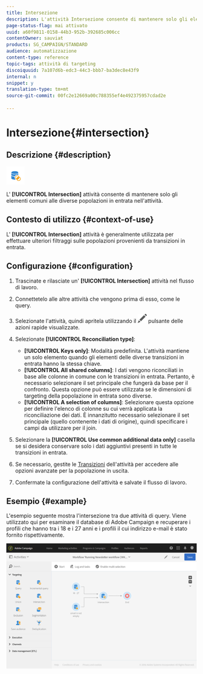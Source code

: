```yaml
---
title: Intersezione
description: L'attività Intersezione consente di mantenere solo gli elementi comuni alle diverse popolazioni in entrata nell'attività.
page-status-flag: mai attivato
uuid: a60f9811-0158-44b3-952b-392685c006cc
contentOwner: sauviat
products: SG_CAMPAIGN/STANDARD
audience: automatizzazione
content-type: reference
topic-tags: attività di targeting
discoiquuid: 7a107d6b-edc3-44c3-bbb7-ba3dec8e43f9
internal: n
snippet: y
translation-type: tm+mt
source-git-commit: 00fc2e12669a00c788355ef4e492375957cdad2e

---
```



# Intersezione{#intersection}

## Descrizione {#description}

![](assets/intersection.png)

L' **[!UICONTROL Intersection]** attività consente di mantenere solo gli elementi comuni alle diverse popolazioni in entrata nell'attività.

## Contesto di utilizzo {#context-of-use}

L' **[!UICONTROL Intersection]** attività è generalmente utilizzata per effettuare ulteriori filtraggi sulle popolazioni provenienti da transizioni in entrata.

## Configurazione {#configuration}

1. Trascinate e rilasciate un' **[!UICONTROL Intersection]** attività nel flusso di lavoro.
1. Connettetelo alle altre attività che vengono prima di esso, come le query.
1. Selezionate l'attività, quindi apritela utilizzando il ![](assets/edit_darkgrey-24px.png) pulsante delle azioni rapide visualizzate.
1. Selezionate **[!UICONTROL Reconciliation type]**:

   * **[!UICONTROL Keys only]**: Modalità predefinita. L'attività mantiene un solo elemento quando gli elementi delle diverse transizioni in entrata hanno la stessa chiave.
   * **[!UICONTROL All shared columns]**: I dati vengono riconciliati in base alle colonne in comune con le transizioni in entrata. Pertanto, è necessario selezionare il set principale che fungerà da base per il confronto. Questa opzione può essere utilizzata se le dimensioni di targeting della popolazione in entrata sono diverse.
   * **[!UICONTROL A selection of columns]**: Selezionare questa opzione per definire l'elenco di colonne su cui verrà applicata la riconciliazione dei dati. È innanzitutto necessario selezionare il set principale (quello contenente i dati di origine), quindi specificare i campi da utilizzare per il join.

1. Selezionare la **[!UICONTROL Use common additional data only]** casella se si desidera conservare solo i dati aggiuntivi presenti in tutte le transizioni in entrata.
1. Se necessario, gestite le [Transizioni](../../automating/using/executing-a-workflow.md#managing-an-activity-s-outbound-transitions) dell'attività per accedere alle opzioni avanzate per la popolazione in uscita.
1. Confermate la configurazione dell'attività e salvate il flusso di lavoro.

## Esempio {#example}

L'esempio seguente mostra l'intersezione tra due attività di query. Viene utilizzato qui per esaminare il database di Adobe Campaign e recuperare i profili che hanno tra i 18 e i 27 anni e i profili il cui indirizzo e-mail è stato fornito rispettivamente.

![](assets/wkf_intersection_example.png)

